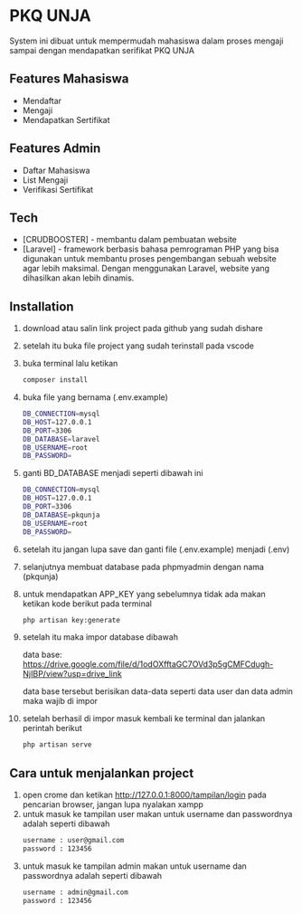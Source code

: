 # PKQ UNJA

System ini dibuat untuk mempermudah mahasiswa dalam proses mengaji sampai dengan mendapatkan serifikat PKQ UNJA
## Features Mahasiswa

- Mendaftar
- Mengaji
- Mendapatkan Sertifikat

## Features Admin

- Daftar Mahasiswa
- List Mengaji
- Verifikasi Sertifikat

## Tech

- [CRUDBOOSTER] - membantu dalam pembuatan website 
- [Laravel] - framework berbasis bahasa pemrograman PHP yang bisa digunakan untuk membantu proses pengembangan sebuah website agar lebih maksimal. Dengan menggunakan Laravel, website yang dihasilkan akan lebih dinamis.

## Installation
 1. download atau salin link project pada github yang sudah dishare
 2. setelah itu buka file project yang sudah terinstall pada vscode
 3. buka terminal lalu ketikan 
    ```sh
    composer install 
    ```
 4. buka file yang bernama (.env.example)
    ```sh
    DB_CONNECTION=mysql
    DB_HOST=127.0.0.1
    DB_PORT=3306
    DB_DATABASE=laravel
    DB_USERNAME=root
    DB_PASSWORD=
    ```
 5. ganti BD_DATABASE menjadi seperti dibawah ini
     ```sh
    DB_CONNECTION=mysql
    DB_HOST=127.0.0.1
    DB_PORT=3306
    DB_DATABASE=pkqunja
    DB_USERNAME=root
    DB_PASSWORD=
    ```
 6. setelah itu jangan lupa save dan ganti file (.env.example) menjadi (.env)
 7.  selanjutnya membuat database pada phpmyadmin dengan nama (pkqunja)
 8.  untuk mendapatkan APP_KEY yang sebelumnya tidak ada makan ketikan kode berikut pada terminal
        ```sh
        php artisan key:generate
        ```
 9. setelah itu maka impor database dibawah
    
    data base: https://drive.google.com/file/d/1odOXfftaGC7OVd3p5gCMFCdugh-NjIBP/view?usp=drive_link
    
    data base tersebut berisikan data-data seperti data user dan data admin maka wajib di impor
 10.  setelah berhasil di impor masuk kembali ke terminal dan jalankan perintah berikut
         ```sh
        php artisan serve
        ```

##  Cara untuk menjalankan project
 1. open crome dan ketikan http://127.0.0.1:8000/tampilan/login pada pencarian browser, jangan lupa nyalakan xampp
 2. untuk masuk ke tampilan user makan untuk username dan passwordnya adalah seperti dibawah
    ```sh
    username : user@gmail.com
    password : 123456
    ```
 3. untuk masuk ke tampilan admin makan untuk username dan passwordnya adalah seperti dibawah
    ```sh
    username : admin@gmail.com
    password : 123456
    ```
